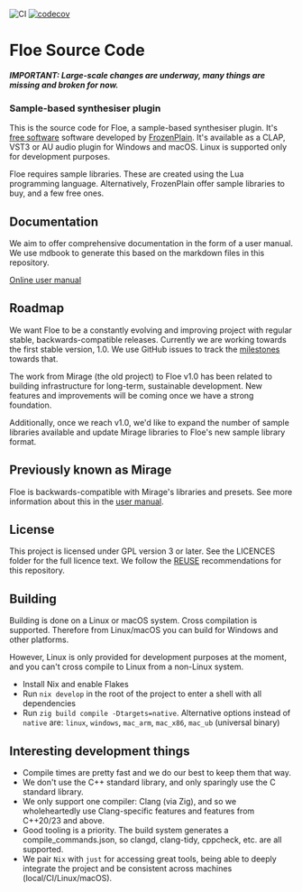 <!--
SPDX-FileCopyrightText: 2018-2024 Sam Windell
SPDX-License-Identifier: CC0-1.0
-->

![CI](https://github.com/Floe-Synth/Floe/actions/workflows/ci.yml/badge.svg)
[![codecov](https://codecov.io/github/Floe-Synth/Floe/graph/badge.svg?token=7HEJ7SF75K)](https://codecov.io/github/Floe-Synth/Floe)

# Floe Source Code

___IMPORTANT: Large-scale changes are underway, many things are missing and broken for now.___

### Sample-based synthesiser plugin

This is the source code for Floe, a sample-based synthesiser plugin. It's [free software](https://fsfe.org/freesoftware/freesoftware.en.html) software developed by [FrozenPlain](https://frozenplain.com). It's available as a CLAP, VST3 or AU audio plugin for Windows and macOS. Linux is supported only for development purposes.

Floe requires sample libraries. These are created using the Lua programming language. Alternatively, FrozenPlain offer sample libraries to buy, and a few free ones.

## Documentation
We aim to offer comprehensive documentation in the form of a user manual. We use mdbook to generate this based on the markdown files in this repository.

[Online user manual](https://floe-synth.github.io/Floe/)

## Roadmap
We want Floe to be a constantly evolving and improving project with regular stable, backwards-compatible releases. Currently we are working towards the first stable version, 1.0. We use GitHub issues to track the [milestones](https://github.com/Floe-Synth/Floe/milestones?direction=asc&sort=title&state=open) towards that.

The work from Mirage (the old project) to Floe v1.0 has been related to building infrastructure for long-term, sustainable development. New features and improvements will be coming once we have a strong foundation.

Additionally, once we reach v1.0, we'd like to expand the number of sample libraries available and update Mirage libraries to Floe's new sample library format.

## Previously known as Mirage
Floe is backwards-compatible with Mirage's libraries and presets. See more information about this in the [user manual](https://floe-synth.github.io/Floe/mirage.html).

## License
This project is licensed under GPL version 3 or later. See the LICENCES folder for the full licence text. We follow the [REUSE](https://reuse.software/) recommendations for this repository.

## Building
Building is done on a Linux or macOS system. Cross compilation is supported. Therefore from Linux/macOS you can build for Windows and other platforms. 

However, Linux is only provided for development purposes at the moment, and you can't cross compile to Linux from a non-Linux system.

- Install Nix and enable Flakes
- Run `nix develop` in the root of the project to enter a shell with all dependencies
- Run `zig build compile -Dtargets=native`. Alternative options instead of `native` are: `linux`, `windows`, `mac_arm`, `mac_x86`, `mac_ub` (universal binary)

## Interesting development things
- Compile times are pretty fast and we do our best to keep them that way.
- We don't use the C++ standard library, and only sparingly use the C standard library.
- We only support one compiler: Clang (via Zig), and so we wholeheartedly use Clang-specific features and features from C++20/23 and above.
- Good tooling is a priority. The build system generates a compile_commands.json, so clangd, clang-tidy, cppcheck, etc. are all supported.
- We pair `Nix` with `just` for accessing great tools, being able to deeply integrate the project and be consistent across machines (local/CI/Linux/macOS).
